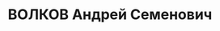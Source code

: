 ---
title: ВОЛКОВ Андрей Семенович
description: "(1898-) \n  в 1918 1-й секретарь Васильковского районного комитета КП(б)\
  \ Украины (Днепропетровская область)"
---
